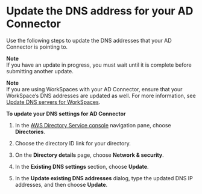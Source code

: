 # Update the DNS address for your AD Connector<a name="ad_connector_update_dns"></a>

Use the following steps to update the DNS addresses that your AD Connector is pointing to\.

**Note**  
If you have an update in progress, you must wait until it is complete before submitting another update\.

**Note**  
If you are using WorkSpaces with your AD Connector, ensure that your WorkSpace’s DNS addresses are updated as well\. For more information, see [Update DNS servers for WorkSpaces](https://docs.aws.amazon.com/workspaces/latest/adminguide/update-dns-server.html)\.

**To update your DNS settings for AD Connector**

1. In the [AWS Directory Service console](https://console.aws.amazon.com/directoryservicev2/) navigation pane, choose **Directories**\.

1. Choose the directory ID link for your directory\.

1. On the **Directory details** page, choose **Network & security**\. 

1. In the **Existing DNS settings** section, choose **Update**\.

1. In the **Update existing DNS addresses** dialog, type the updated DNS IP addresses, and then choose **Update**\.